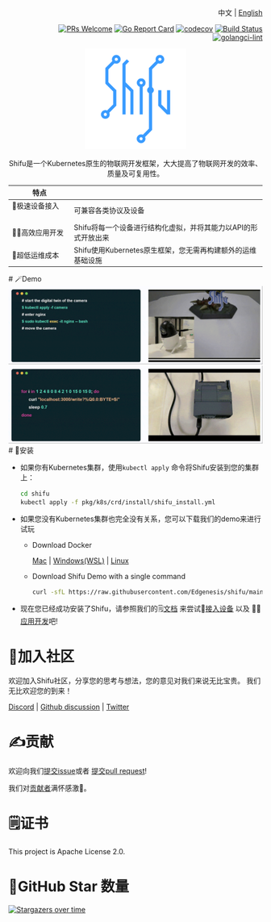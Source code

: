 <div align="right">

中文 | [English](README.md)

[![PRs Welcome](https://img.shields.io/badge/PRs-welcome-brightgreen.svg?style=flat&logo=github&color=2370ff&labelColor=454545)](http://makeapullrequest.com)
[![Go Report Card](https://goreportcard.com/badge/github.com/Edgenesis/shifu)](https://goreportcard.com/report/github.com/Edgenesis/shifu)
[![codecov](https://codecov.io/gh/Edgenesis/shifu/branch/main/graph/badge.svg?token=OX2UN22O3Z)](https://codecov.io/gh/Edgenesis/shifu)
[![Build Status](https://dev.azure.com/Edgenesis/shifu/_apis/build/status/shifu-build-muiltistage?branchName=main)](https://dev.azure.com/Edgenesis/shifu/_build/latest?definitionId=19&branchName=main)
[![golangci-lint](https://github.com/Edgenesis/shifu/actions/workflows/golangci-lint.yml/badge.svg)](https://github.com/Edgenesis/shifu/actions/workflows/golangci-lint.yml)

</div>

<div align="center">

<img width="200px" src="./img/shifu-logo.svg"></img>

Shifu是一个Kubernetes原生的物联网开发框架，大大提高了物联网开发的效率、质量及可复用性。


|特点|  |
|---|---|
|🔌极速设备接入 &nbsp;&nbsp;&nbsp;&nbsp;&nbsp;&nbsp;&nbsp;&nbsp;|可兼容各类协议及设备|
|👨‍💻高效应用开发|Shifu将每一个设备进行结构化虚拟，并将其能力以API的形式开放出来|
|🔧超低运维成本|Shifu使用Kubernetes原生框架，您无需再构建额外的运维基础设施|
</div>
# 🪄Demo
<div align="center">
<img width="800px" src="./img/demo-camera.gif"></img>
<img width="800px" src="./img/demo-plc.gif"></img>
</div>
# 🔧安装

- 如果你有Kubernetes集群，使用`kubectl apply` 命令将Shifu安装到您的集群上：

    ```sh
    cd shifu
    kubectl apply -f pkg/k8s/crd/install/shifu_install.yml
    ```

- 如果您没有Kubernetes集群也完全没有关系，您可以下载我们的demo来进行试玩
  - Download Docker
  
    [Mac](https://docs.docker.com/desktop/install/mac-install/) | [Windows(WSL)](https://docs.docker.com/desktop/install/windows-install/) | [Linux](https://docs.docker.com/desktop/install/linux-install/)
  - Download Shifu Demo with a single command
    ```sh
    curl -sfL https://raw.githubusercontent.com/Edgenesis/shifu/main/test/scripts/shifu-demo-install.sh | sudo sh -
    ```

- 现在您已经成功安装了Shifu，请参照我们的🗒️[文档](https://shifu.run/zh-Hans/docs/) 来尝试🔌[接入设备](https://shifu.run/zh-Hans/docs/guides/cases/) 以及 👨‍💻[应用开发](https://shifu.run/zh-Hans/docs/guides/application/)吧!

# 💖加入社区

欢迎加入Shifu社区，分享您的思考与想法，您的意见对我们来说无比宝贵。
我们无比欢迎您的到来！

[Discord](https://discord.com/channels/1024601454306136074/1039472165399052339) | [Github discussion](https://github.com/Edgenesis/shifu/discussions) | [Twitter](https://twitter.com/ShifuFramework)

# ✍️贡献
欢迎向我们[提交issue](https://github.com/Edgenesis/shifu/issues/new/choose)或者 [提交pull request](https://github.com/Edgenesis/shifu/pulls)!

我们对[贡献者](https://github.com/Edgenesis/shifu/graphs/contributors)满怀感激🥰。

# 🗒️证书
This project is Apache License 2.0.

# 🌟GitHub Star 数量
[![Stargazers over time](https://starchart.cc/Edgenesis/shifu.svg)](https://starchart.cc/Edgenesis/shifu)